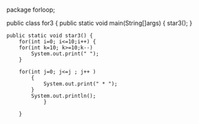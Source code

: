 # 
package forloop;

public class for3 {
	public static void main(String[]args) {
		star3();
	}

	public static void star3() {
		for(int i=0; i<=10;i++) {
		for(int k=10; k>=10;k--)
			System.out.print(" ");
		}
		
		for(int j=0; j<=j ; j++ )
			{
				System.out.print(" * ");
			}
			System.out.println();
				}
			
		}





